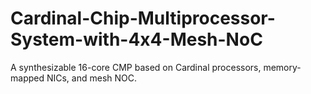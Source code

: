 # Cardinal-Chip-Multiprocessor-System-with-4x4-Mesh-NoC
A synthesizable 16-core CMP based on Cardinal processors, memory-mapped NICs, and mesh NOC.
